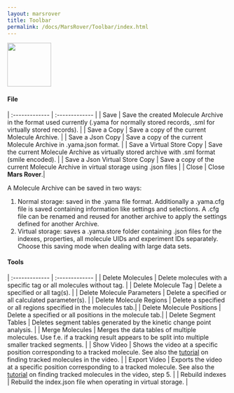 ```yaml
---
layout: marsrover
title: Toolbar
permalink: /docs/MarsRover/Toolbar/index.html
---
```

<img align='center' src='{{site.baseurl}}/docs/img/Icons/img0.png' width='100' />

#### File

| :------------- | :------------- |
| Save       | Save the created Molecule Archive in the format used currently (.yama for normally stored records, .sml for virtually stored records).      |
| Save a Copy       | Save a copy of the current Molecule Archive.       |
| Save a Json Copy | Save a copy of the current Molecule Archive in .yama.json format. |
| Save a Virtual Store Copy       | Save the current Molecule Archive as virtually stored archive with .sml format (smile encoded).       |
| Save a Json Virtual Store Copy | Save a copy of the current Molecule Archive in virtual storage using .json files |
| Close      | Close **Mars Rover**.|

A Molecule Archive can be saved in two ways:
1. Normal storage: saved in the .yama file format. Additionally a .yama.cfg file is saved containing information like settings and selections. A .cfg file can be renamed and reused for another archive to apply the settings defined for another Archive.
2. Virtual storage: saves a .yama.store folder containing .json files for the indexes, properties, all molecule UIDs and experiment IDs separately. Choose this saving mode when dealing with large data sets.


#### Tools

| :------------- | :------------- |
| Delete Molecules      | Delete molecules with a specific tag or all molecules without tag.     |
| Delete Molecule Tag       | Delete a specified or all tag(s).       |
| Delete Molecule Parameters       |  Delete a specified or all calculated parameter(s).      |
| Delete Molecule Regions | Delete a specified or all regions specified in the molecules tab.|
| Delete Molecule Positions | Delete a specified or all positions in the molecule tab.|
| Delete Segment Tables       | Deletes segment tables generated by the kinetic change point analysis.       |
| Merge Molecules       | Merges the data tables of multiple molecules. Use f.e. if a tracking result appears to be split into multiple smaller tracked segments.       |
| Show Video      | Shows the video at a specific position corresponding to a tracked molecule. See also the [tutorial](https://duderstadt-lab.github.io/mars-docs/tutorials/workingwithmars/bdv/) on finding tracked molecules in the video.      |
| Export Video      | Exports the video at a specific position corresponding to a tracked molecule. See also the [tutorial](https://duderstadt-lab.github.io/mars-docs/tutorials/workingwithmars/bdv/) on finding tracked molecules in the video, step 5.        |
| Rebuild indexes      | Rebuild the index.json file when operating in virtual storage.        |
